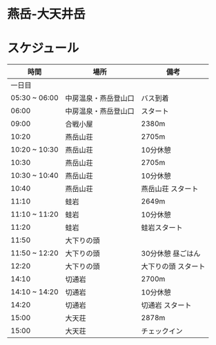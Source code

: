 # 燕岳-大天井岳

# スケジュール

| 時間 | 場所 | 備考 |
|-----------|------------|------------|
|一日目|||
| 05:30 ~ 06:00 | 中房温泉・燕岳登山口 | バス到着 |
| 06:00 | 中房温泉・燕岳登山口 | スタート |
| 09:00 | 合戦小屋 | 2380m |
| 10:20 | 燕岳山荘 | 2705m |
| 10:20 ~ 10:30 | 燕岳山荘 | 10分休憩 |
| 10:30 | 燕岳山荘 | 2705m |
| 10:30 ~ 10:40 | 燕岳山荘 | 10分休憩 |
| 10:40 | 燕岳山荘 | 燕岳山荘 スタート |
| 11:10 | 蛙岩 | 2649m |
| 11:10 ~ 11:20 | 蛙岩 | 10分休憩 |
| 11:20 | 蛙岩 | 蛙岩スタート |
| 11:50 | 大下りの頭 ||
| 11:50 ~ 12:20 | 大下りの頭 | 30分休憩 昼ごはん |
| 12:20 | 大下りの頭 | 大下りの頭 スタート |
| 14:10 | 切通岩 | 2700m |
| 14:10 ~ 14:20 | 切通岩 | 10分休憩 |
| 14:20 | 切通岩 | 切通岩 スタート |
| 15:00 | 大天荘 | 2878m |
| 15:00 | 大天荘 | チェックイン |

